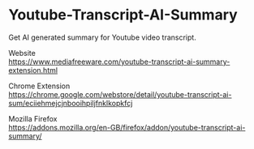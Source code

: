 # Youtube-Transcript-AI-Summary
Get AI generated summary for Youtube video transcript.

Website<br>
https://www.mediafreeware.com/youtube-transcript-ai-summary-extension.html

Chrome Extension<br>
https://chrome.google.com/webstore/detail/youtube-transcript-ai-sum/eciiehmejcjnbooihpiljfnklkopkfcj

Mozilla Firefox<br>
https://addons.mozilla.org/en-GB/firefox/addon/youtube-transcript-ai-summary/
